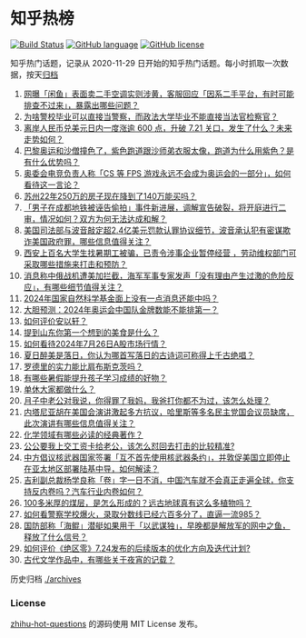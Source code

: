 # 知乎热榜
[![Build Status](https://github.com/ToWeLong/zhihu-hot-questions/workflows/CI/badge.svg)](https://github.com/ToWeLong/zhihu-hot-questions/actions)
[![GitHub language](https://img.shields.io/badge/language-golang-orange.svg)](https://golang.org/)
[![GitHub license](https://img.shields.io/github/license/ToWeLong/zhihu-hot-questions)](https://github.com/ToWeLong/zhihu-hot-questions/blob/main/LICENSE)

知乎热门话题，记录从 2020-11-29 日开始的知乎热门话题。每小时抓取一次数据，按天[归档](./archives)

<!-- BEGIN -->

1. [网曝「闲鱼」表面卖二手空调实则涉黄，客服回应「因系二手平台，有时可能排查不过来」，暴露出哪些问题？](https://www.zhihu.com/question/662525682)
1. [为啥警校毕业可以直接当警察，而政法大学毕业不能直接当法官检察官？](https://www.zhihu.com/question/662417176)
1. [离岸人民币兑美元日内一度涨逾 600 点，升破 7.21 关口，发生了什么？未来走势如何？](https://www.zhihu.com/question/662553959)
1. [巴黎奥运和沙僧撞色了，紫色跑道跟沙师弟衣服太像，跑道为什么用紫色？是有什么优势吗？](https://www.zhihu.com/question/662525490)
1. [奥委会电竞负责人称「CS 等 FPS 游戏永远不会成为奥运会的一部分」，如何看待这一言论？](https://www.zhihu.com/question/662469053)
1. [苏州22年250万的房子现在降到了140万能买吗？](https://www.zhihu.com/question/662400463)
1. [「男子在成都地铁被诬告偷拍」事件新进展，调解宣告破裂，将开庭进行二审，情况如何？双方为何无法达成和解？](https://www.zhihu.com/question/662550610)
1. [美国司法部与波音敲定超2.4亿美元罚款认罪协议细节，波音承认犯有密谋欺诈美国政府罪，哪些信息值得关注？](https://www.zhihu.com/question/662529737)
1. [西安上百名大学生找暑期工被骗，已责令涉事企业暂停经营 ，劳动维权部门可采取哪些措施来打击和预防？](https://www.zhihu.com/question/662446885)
1. [消息称中俄战机遭美加拦截，海军军事专家发声「没有理由产生过激的危险反应」，有哪些细节值得关注？](https://www.zhihu.com/question/662566971)
1. [2024年国家自然科学基金面上没有一点消息还能中吗？](https://www.zhihu.com/question/662478253)
1. [大胆预测：2024年奥运会中国队金牌数能不能排第一？](https://www.zhihu.com/question/662550643)
1. [如何评价安以轩？](https://www.zhihu.com/question/61532074)
1. [提到山东你第一个想到的美食是什么？](https://www.zhihu.com/question/662000506)
1. [如何看待2024年7月26日A股市场行情？](https://www.zhihu.com/question/662524632)
1. [夏日醉美是落日，你认为哪首写落日的古诗词可称得上千古绝唱？](https://www.zhihu.com/question/662525692)
1. [罗德里的实力能比肩布斯克茨吗？](https://www.zhihu.com/question/662541652)
1. [有哪些暑假能提升孩子学习成绩的好物？](https://www.zhihu.com/question/662478559)
1. [单休大家都做什么？](https://www.zhihu.com/question/662484549)
1. [月子中老公对我说，你得罪了我妈，我爸打你都不为过，该怎么处理？](https://www.zhihu.com/question/662056090)
1. [内塔尼亚胡在美国会演讲激起多方抗议，哈里斯等多名民主党国会议员缺席，此次演讲有哪些信息值得关注？](https://www.zhihu.com/question/662536036)
1. [化学领域有哪些必读的经典著作？](https://www.zhihu.com/question/527498351)
1. [公公要我上交工资卡给老公，该怎么怼回去打击的比较精准?](https://www.zhihu.com/question/662216860)
1. [中方倡议核武器国家签署「互不首先使用核武器条约」，并敦促美国立即停止在亚太地区部署陆基中导，如何解读？](https://www.zhihu.com/question/662454061)
1. [吉利副总裁杨学良称「卷」字一日不消，中国汽车就不会真正走遍全球，你支持反内卷吗？汽车行业内卷如何？](https://www.zhihu.com/question/661670544)
1. [100多米厚的煤层，是怎么形成的？远古地球真有这么多植物吗？](https://www.zhihu.com/question/638922973)
1. [如何看警察学校爆火，录取分数线已经六百多分了，直逼一流985？](https://www.zhihu.com/question/662019683)
1. [国防部称「海鲲」潜艇如果用于「以武谋独」，早晚都是解放军的网中之鱼，释放了什么信号？](https://www.zhihu.com/question/662554816)
1. [如何评价《绝区零》7.24发布的后续版本的优化方向及迭代计划?](https://www.zhihu.com/question/662480896)
1. [古代文学作品中，有哪些关于夜宵的记载？](https://www.zhihu.com/question/661066888)

<!-- END -->

历史归档 [./archives](./archives)


### License
[zhihu-hot-questions](https://github.com/towelong/zhihu-hot-questions) 的源码使用 MIT License 发布。